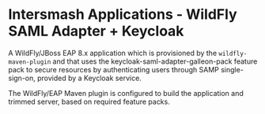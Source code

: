 # Intersmash Applications - WildFly SAML Adapter + Keycloak

A WildFly/JBoss EAP 8.x application which is provisioned by the `wildfly-maven-plugin` and that uses the
keycloak-saml-adapter-galleon-pack feature pack to secure resources by authenticating users through SAMP single-sign-on, provided by a 
Keycloak service.

The WildFly/EAP Maven plugin is configured to build the application and trimmed server, based on required feature packs.
